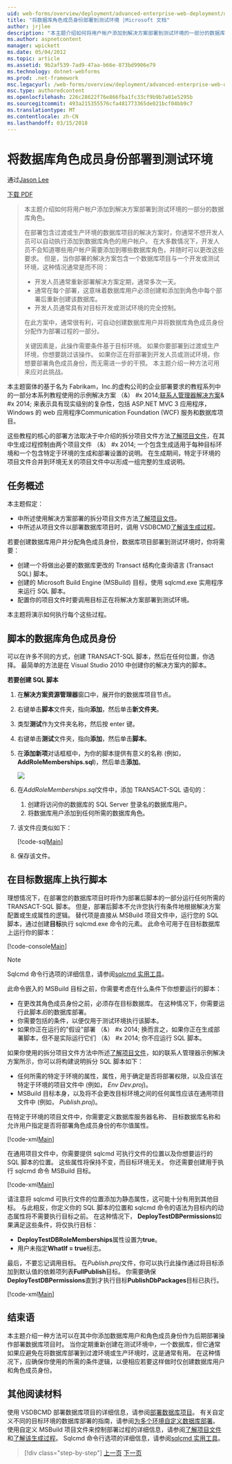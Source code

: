 ```yaml
---
uid: web-forms/overview/deployment/advanced-enterprise-web-deployment/deploying-database-role-memberships-to-test-environments
title: "将数据库角色成员身份部署到测试环境 |Microsoft 文档"
author: jrjlee
description: "本主题介绍如何将用户帐户添加到解决方案部署到测试环境的一部分的数据库角色。 当你部署的解决方案包含..."
ms.author: aspnetcontent
manager: wpickett
ms.date: 05/04/2012
ms.topic: article
ms.assetid: 9b2af539-7ad9-47aa-b66e-873bd9906e79
ms.technology: dotnet-webforms
ms.prod: .net-framework
msc.legacyurl: /web-forms/overview/deployment/advanced-enterprise-web-deployment/deploying-database-role-memberships-to-test-environments
msc.type: authoredcontent
ms.openlocfilehash: 226c28622f76e866fba1fc33cf9b9b7a01e5295b
ms.sourcegitcommit: 493a215355576cfa481773365de021bcf04bb9c7
ms.translationtype: MT
ms.contentlocale: zh-CN
ms.lasthandoff: 03/15/2018
---
```

<a name="deploying-database-role-memberships-to-test-environments"></a>将数据库角色成员身份部署到测试环境
====================
通过[Jason Lee](https://github.com/jrjlee)

[下载 PDF](https://msdnshared.blob.core.windows.net/media/MSDNBlogsFS/prod.evol.blogs.msdn.com/CommunityServer.Blogs.Components.WeblogFiles/00/00/00/63/56/8130.DeployingWebAppsInEnterpriseScenarios.pdf)

> 本主题介绍如何将用户帐户添加到解决方案部署到测试环境的一部分的数据库角色。
> 
> 在部署包含过渡或生产环境的数据库项目的解决方案时，你通常不想开发人员可以自动执行添加到数据库角色的用户帐户。 在大多数情况下，开发人员不会知道哪些用户帐户需要添加到哪些数据库角色，并随时可以更改这些要求。 但是，当你部署的解决方案包含一个数据库项目与一个开发或测试环境，这种情况通常是而不同：
> 
> - 开发人员通常重新部署解决方案定期，通常多次一天。
> - 通常在每个部署，这意味着数据库用户必须创建和添加到角色中每个部署后重新创建该数据库。
> - 开发人员通常具有对目标开发或测试环境的完全控制。
> 
> 在此方案中，通常很有利，可自动创建数据库用户并将数据库角色成员身份分配作为部署过程的一部分。
> 
> 关键因素是，此操作需要条件基于目标环境。 如果你要部署到过渡或生产环境，你想要跳过该操作。 如果你正在将部署到开发人员或测试环境，你想要部署角色成员身份，而无需进一步的干预。 本主题介绍一种方法可用来应对此挑战。


本主题窗体的基于名为 Fabrikam，Inc.的虚构公司的企业部署要求的教程系列中的一部分本系列教程使用的示例解决方案 （&） #x 2014;[联系人管理器解决方案](../web-deployment-in-the-enterprise/the-contact-manager-solution.md)& #x 2014; 来表示具有现实级别的复杂性，包括 ASP.NET MVC 3 应用程序，Windows 的 web 应用程序Communication Foundation (WCF) 服务和数据库项目。

这些教程的核心的部署方法取决于中介绍的拆分项目文件方法[了解项目文件](../web-deployment-in-the-enterprise/understanding-the-project-file.md)，在其中生成过程控制由两个项目文件 （&） #x 2014; 一个包含生成适用于每种目标环境和一个包含特定于环境的生成和部署设置的说明。 在生成期间，特定于环境的项目文件合并到环境无关的项目文件中以形成一组完整的生成说明。

## <a name="task-overview"></a>任务概述

本主题假定：

- 中所述使用解决方案部署的拆分项目文件方法[了解项目文件](../web-deployment-in-the-enterprise/understanding-the-project-file.md)。
- 中所述从项目文件以部署数据库项目时，调用 VSDBCMD[了解该生成过程](../web-deployment-in-the-enterprise/understanding-the-build-process.md)。

若要创建数据库用户并分配角色成员身份，数据库项目部署到测试环境时，你将需要：

- 创建一个将做出必要的数据库更改的 Transact 结构化查询语言 (Transact SQL) 脚本。
- 创建的 Microsoft Build Engine (MSBuild) 目标，使用 sqlcmd.exe 实用程序来运行 SQL 脚本。
- 配置你的项目文件时要调用目标正在将解决方案部署到测试环境。

本主题将演示如何执行每个这些过程。

## <a name="scripting-the-database-role-memberships"></a>脚本的数据库角色成员身份

可以在许多不同的方式，创建 TRANSACT-SQL 脚本，然后在任何位置，你选择。 最简单的方法是在 Visual Studio 2010 中创建你的解决方案内的脚本。

**若要创建 SQL 脚本**

1. 在**解决方案资源管理器**窗口中，展开你的数据库项目节点。
2. 右键单击**脚本**文件夹，指向**添加**，然后单击**新文件夹**。
3. 类型**测试**作为文件夹名称，然后按 enter 键。
4. 右键单击**测试**文件夹，指向**添加**，然后单击**脚本**。
5. 在**添加新项**对话框框中，为你的脚本提供有意义的名称 (例如， **AddRoleMemberships.sql**)，然后单击**添加**。

    ![](deploying-database-role-memberships-to-test-environments/_static/image1.png)
6. 在*AddRoleMemberships.sql*文件中，添加 TRANSACT-SQL 语句的：

    1. 创建将访问你的数据库的 SQL Server 登录名的数据库用户。
    2. 将数据库用户添加到任何所需的数据库角色。
7. 该文件应类似如下：

    [!code-sql[Main](deploying-database-role-memberships-to-test-environments/samples/sample1.sql)]
8. 保存该文件。

## <a name="executing-the-script-on-the-target-database"></a>在目标数据库上执行脚本

理想情况下，在部署您的数据库项目时将作为部署后脚本的一部分运行任何所需的 TRANSACT-SQL 脚本。 但是，部署后脚本不允许您执行有条件地根据解决方案配置或生成属性的逻辑。 替代项是直接从 MSBuild 项目文件中，运行您的 SQL 脚本，通过创建**目标**执行 sqlcmd.exe 命令的元素。 此命令可用于在目标数据库上运行你的脚本：


[!code-console[Main](deploying-database-role-memberships-to-test-environments/samples/sample2.cmd)]


> [!NOTE]
> Sqlcmd 命令行选项的详细信息，请参阅[sqlcmd 实用工具](https://msdn.microsoft.com/library/ms162773.aspx)。


此命令嵌入的 MSBuild 目标之前，你需要考虑在什么条件下你想要运行的脚本：

- 在更改其角色成员身份之前，必须存在目标数据库。 在这种情况下，你需要运行此脚本*后*的数据库部署。
- 你需要包括的条件，以便仅用于测试环境执行该脚本。
- 如果你正在运行的"假设"部署 （&） #x 2014; 换而言之，如果你正在生成部署脚本，但不是实际运行它们 （&） #x 2014; 你不应运行 SQL 脚本。

如果你使用的拆分项目文件方法中所述[了解项目文件](../web-deployment-in-the-enterprise/understanding-the-project-file.md)，如的联系人管理器示例解决方案所示，你可以将构建说明拆分 SQL 脚本如下：

- 任何所需的特定于环境的属性，属性，用于确定是否将部署权限，以及应该在特定于环境的项目文件中 (例如， *Env Dev.proj*)。
- MSBuild 目标本身，以及将不会更改目标环境之间的任何属性应该在通用项目文件中 (例如， *Publish.proj*)。

在特定于环境的项目文件中，你需要定义数据库服务器名称、 目标数据库名称和允许用户指定是否将部署角色成员身份的布尔值属性。


[!code-xml[Main](deploying-database-role-memberships-to-test-environments/samples/sample3.xml)]


在通用项目文件中，你需要提供 sqlcmd 可执行文件的位置以及你想要运行的 SQL 脚本的位置。 这些属性将保持不变，而目标环境无关。 你还需要创建用于执行 sqlcmd 命令 MSBuild 目标。


[!code-xml[Main](deploying-database-role-memberships-to-test-environments/samples/sample4.xml)]


请注意将 sqlcmd 可执行文件的位置添加为静态属性，这可能十分有用到其他目标。 与此相反，你定义你的 SQL 脚本的位置和 sqlcmd 命令的语法为目标内的动态属性将不需要执行目标之前。 在这种情况下， **DeployTestDBPermissions**如果满足这些条件，将仅执行目标：

- **DeployTestDBRoleMemberships**属性设置为**true**。
- 用户未指定**WhatIf = true**标志。

最后，不要忘记调用目标。 在*Publish.proj*文件，你可以执行此操作通过将目标添加到默认值的依赖项列表**FullPublish**目标。 你需要确保**DeployTestDBPermissions**直到才执行目标**PublishDbPackages**目标已执行。


[!code-xml[Main](deploying-database-role-memberships-to-test-environments/samples/sample5.xml)]


## <a name="conclusion"></a>结束语

本主题介绍一种方法可以在其中你添加数据库用户和角色成员身份作为后期部署操作部署数据库项目时。 当你定期重新创建在测试环境中，一个数据库，但它通常如果应避免在将数据库部署到过渡环境或生产环境时，这是通常有用。 在这种情况下，应确保你使用的所需的条件逻辑，以便相应若要这样做时仅创建数据库用户和角色成员身份。

## <a name="further-reading"></a>其他阅读材料

使用 VSDBCMD 部署数据库项目的详细信息，请参阅[部署数据库项目](../web-deployment-in-the-enterprise/deploying-database-projects.md)。 有关自定义不同的目标环境的数据库部署的指南，请参阅[为多个环境自定义数据库部署](customizing-database-deployments-for-multiple-environments.md)。 使用自定义 MSBuild 项目文件来控制部署过程的详细信息，请参阅[了解项目文件](../web-deployment-in-the-enterprise/understanding-the-project-file.md)和[了解该生成过程](../web-deployment-in-the-enterprise/understanding-the-build-process.md)。 Sqlcmd 命令行选项的详细信息，请参阅[sqlcmd 实用工具](https://msdn.microsoft.com/library/ms162773.aspx)。

>[!div class="step-by-step"]
[上一页](customizing-database-deployments-for-multiple-environments.md)
[下一页](deploying-membership-databases-to-enterprise-environments.md)
